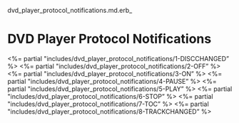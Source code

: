 dvd\_player\_protocol\_notifications.md.erb\_

# DVD Player Protocol Notifications

\<%= partial "includes/dvd\_player\_protocol\_notifications/1-DISCCHANGED” %\>
\<%= partial "includes/dvd\_player\_protocol\_notifications/2-OFF” %\>
\<%= partial "includes/dvd\_player\_protocol\_notifications/3-ON” %\>
\<%= partial "includes/dvd\_player\_protocol\_notifications/4-PAUSE” %\>
\<%= partial "includes/dvd\_player\_protocol\_notifications/5-PLAY” %\>
\<%= partial "includes/dvd\_player\_protocol\_notifications/6-STOP” %\>
\<%= partial "includes/dvd\_player\_protocol\_notifications/7-TOC” %\>
\<%= partial "includes/dvd\_player\_protocol\_notifications/8-TRACKCHANGED” %\>

